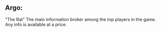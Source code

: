 ## Argo:
"The Rat" The main information broker among the top players in the game. Any info is available at a price. 
